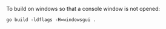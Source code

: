 To build on windows so that a console window is not opened:

    go build -ldflags -H=windowsgui .

